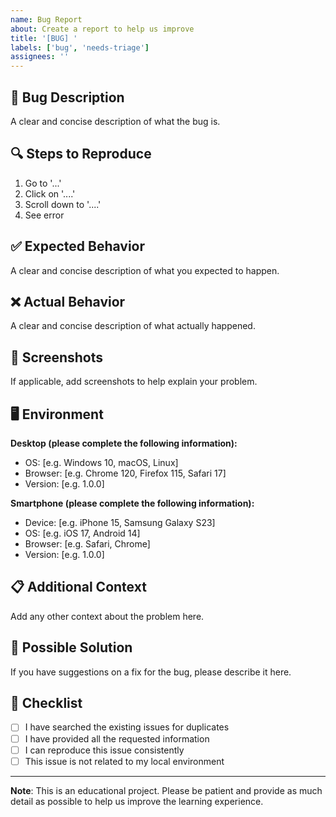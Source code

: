 ```yaml
---
name: Bug Report
about: Create a report to help us improve
title: '[BUG] '
labels: ['bug', 'needs-triage']
assignees: ''
---
```


## 🐛 Bug Description

A clear and concise description of what the bug is.

## 🔍 Steps to Reproduce

1. Go to '...'
2. Click on '....'
3. Scroll down to '....'
4. See error

## ✅ Expected Behavior

A clear and concise description of what you expected to happen.

## ❌ Actual Behavior

A clear and concise description of what actually happened.

## 📸 Screenshots

If applicable, add screenshots to help explain your problem.

## 🖥️ Environment

**Desktop (please complete the following information):**
- OS: [e.g. Windows 10, macOS, Linux]
- Browser: [e.g. Chrome 120, Firefox 115, Safari 17]
- Version: [e.g. 1.0.0]

**Smartphone (please complete the following information):**
- Device: [e.g. iPhone 15, Samsung Galaxy S23]
- OS: [e.g. iOS 17, Android 14]
- Browser: [e.g. Safari, Chrome]
- Version: [e.g. 1.0.0]

## 📋 Additional Context

Add any other context about the problem here.

## 🔧 Possible Solution

If you have suggestions on a fix for the bug, please describe it here.

## 📝 Checklist

- [ ] I have searched the existing issues for duplicates
- [ ] I have provided all the requested information
- [ ] I can reproduce this issue consistently
- [ ] This issue is not related to my local environment

---

**Note**: This is an educational project. Please be patient and provide as much detail as possible to help us improve the learning experience.
